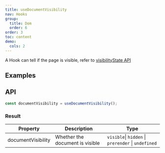 ```yaml
---
title: useDocumentVisibility
nav: Hooks
group:
  title: Dom
  order: 6
order: 3
toc: content
demo:
  cols: 2
---
```


A Hook can tell if the page is visible, refer to [visibilityState API](https://developer.mozilla.org/docs/Web/API/Document/visibilityState)

## Examples

<code src="./demo/demo1.tsx"></code>

## API

```typescript
const documentVisibility = useDocumentVisibility();
```

### Result

| Property           | Description                     | Type                                               |
| ------------------ | ------------------------------- | -------------------------------------------------- |
| documentVisibility | Whether the document is visible | `visible`\| `hidden` \| `prerender` \| `undefined` |
